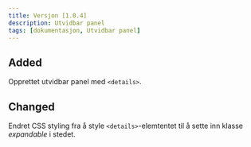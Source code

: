 ```yaml
---
title: Versjon [1.0.4]
description: Utvidbar panel
tags: [dokumentasjon, Utvidbar panel]
---
```


## Added

Opprettet utvidbar panel med <code><details\></code>.

## Changed

Endret CSS styling fra å style <code><details\></code>-elemtentet til å sette inn klasse _expandable_ i stedet.

